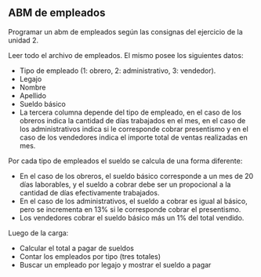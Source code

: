 ## ABM de empleados

Programar un abm de empleados según las consignas del ejercicio de la unidad 2.

Leer todo el archivo de empleados. El mismo posee los siguientes datos:

* Tipo de empleado (1: obrero, 2: administrativo, 3: vendedor).
* Legajo
* Nombre
* Apellido
* Sueldo básico
* La tercera columna depende del tipo de empleado, en el caso de los obreros indica la cantidad de días trabajados en el mes, en el caso de los administrativos indica si le corresponde cobrar presentismo y en el caso de los vendedores indica el importe total de ventas realizadas en mes.

Por cada tipo de empleados el sueldo se calcula de una forma diferente:

* En el caso de los obreros, el sueldo básico corresponde a un mes de 20 días laborables, y el sueldo a cobrar debe ser un propocional a la cantidad de días efectivamente trabajados.
* En el caso de los administrativos, el sueldo a cobrar es igual al básico, pero se incrementa en 13% si le corresponde cobrar el presentismo.
* Los vendedores cobrar el sueldo básico más un 1% del total vendido.

Luego de la carga:

* Calcular el total a pagar de sueldos
* Contar los empleados por tipo (tres totales)
* Buscar un empleado por legajo y mostrar el sueldo a pagar